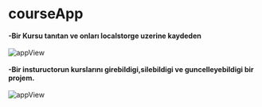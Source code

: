 # courseApp
**-Bir Kursu tanıtan ve onları localstorge uzerine kaydeden**<br/><br/>
![appView](https://github.com/mmyildirim/courseApp/blob/main/courseAppView.png)<br/><br/>
**-Bir instuructorun kurslarını girebildigi,silebildigi ve guncelleyebildigi bir projem.**<br/><br/>
![appView](https://github.com/mmyildirim/courseApp/blob/main/courseAppView2.png)
